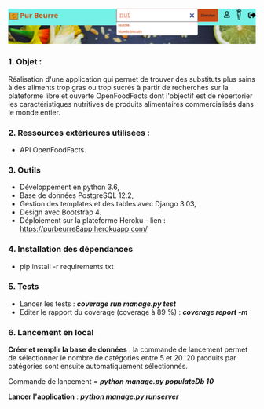 ![navbar_purbeurre](products/static/products/img/HomePurBeurreReadme.png)

### 1. Objet :

Réalisation d'une application qui permet de trouver des substituts plus sains à des aliments trop gras ou trop sucrés à partir de recherches sur la plateforme libre et ouverte OpenFoodFacts dont l'objectif est de répertorier les caractéristiques nutritives de produits alimentaires commercialisés dans le monde entier.

### 2. Ressources extérieures utilisées :
- API OpenFoodFacts.

### 3. Outils
- Développement en python 3.6,
- Base de données PostgreSQL 12.2,
- Gestion des templates et des tables avec Django 3.03,
- Design avec Bootstrap 4.
- Déploiement sur la plateforme Heroku - lien : https://purbeurre8app.herokuapp.com/

### 4. Installation des dépendances
- pip install -r requirements.txt

### 5. Tests
- Lancer les tests : **_coverage run manage.py test_**
- Editer le rapport du coverage (coverage à 89 %) : **_coverage report -m_**

### 6. Lancement en local
**Créer et remplir la base de données** : la commande de lancement permet de sélectionner le nombre de catégories entre 5 et 20. 
20 produits par catégories sont ensuite automatiquement sélectionnés.

Commande de lancement = **_python manage.py populateDb 10_**

**Lancer l'application** : **_python manage.py runserver_**




